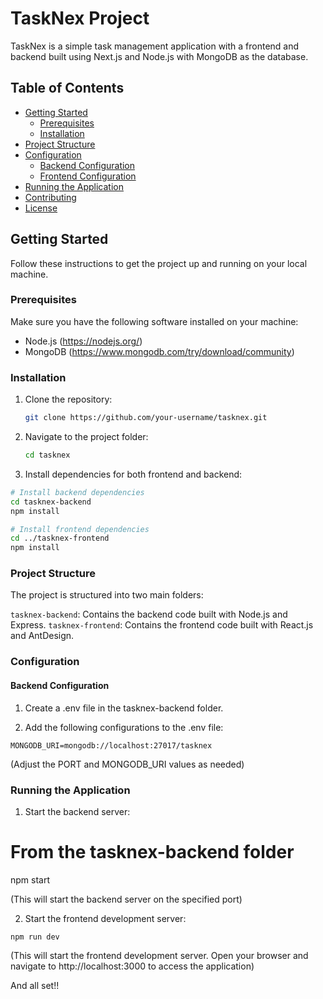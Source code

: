 # TaskNex Project

TaskNex is a simple task management application with a frontend and backend built using Next.js and Node.js with MongoDB as the database.

## Table of Contents

- [Getting Started](#getting-started)
  - [Prerequisites](#prerequisites)
  - [Installation](#installation)
- [Project Structure](#project-structure)
- [Configuration](#configuration)
  - [Backend Configuration](#backend-configuration)
  - [Frontend Configuration](#frontend-configuration)
- [Running the Application](#running-the-application)
- [Contributing](#contributing)
- [License](#license)

## Getting Started

Follow these instructions to get the project up and running on your local machine.

### Prerequisites

Make sure you have the following software installed on your machine:

- Node.js (https://nodejs.org/)
- MongoDB (https://www.mongodb.com/try/download/community)

### Installation

1. Clone the repository:

   ```bash
   git clone https://github.com/your-username/tasknex.git

   ```

2. Navigate to the project folder:

   ```bash
   cd tasknex

   ```

3. Install dependencies for both frontend and backend:

```bash
# Install backend dependencies
cd tasknex-backend
npm install

# Install frontend dependencies
cd ../tasknex-frontend
npm install

```

### Project Structure

The project is structured into two main folders:

`tasknex-backend`: Contains the backend code built with Node.js and Express.
`tasknex-frontend`: Contains the frontend code built with React.js and AntDesign.

### Configuration

#### Backend Configuration

1. Create a .env file in the tasknex-backend folder.

2. Add the following configurations to the .env file:

```PORT=3001
MONGODB_URI=mongodb://localhost:27017/tasknex
```
(Adjust the PORT and MONGODB_URI values as needed)

### Running the Application

1. Start the backend server:

# From the tasknex-backend folder
npm start

(This will start the backend server on the specified port)

2. Start the frontend development server:

```# From the tasknex-frontend folder
npm run dev
```

(This will start the frontend development server. Open your browser and navigate to http://localhost:3000 to access the application)

And all set!!